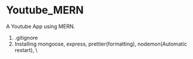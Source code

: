 # Youtube_MERN
A Youtube App using MERN.
1. .gitignore 
2. Installing mongoose, express, prettier(formatting), nodemon(Automatic restart), 
    \